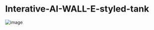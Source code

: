 # Interative-AI-WALL-E-styled-tank
![image](https://github.com/jjjie007/Q3Q_Ai_DOOGY/assets/163743082/ab805722-c0d4-44a2-add1-9dd17b70dbae)
